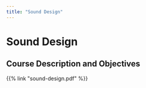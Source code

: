 ```yaml
---
title: "Sound Design"
---
```


# Sound Design

## Course Description and Objectives

{{% link "sound-design.pdf" %}}
